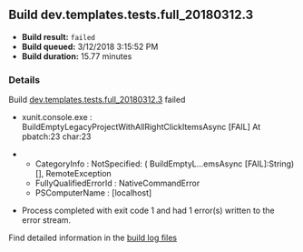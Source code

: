 ## Build dev.templates.tests.full_20180312.3
- **Build result:** `failed`
- **Build queued:** 3/12/2018 3:15:52 PM
- **Build duration:** 15.77 minutes
### Details
Build [dev.templates.tests.full_20180312.3](https://winappstudio.visualstudio.com/web/build.aspx?pcguid=a4ef43be-68ce-4195-a619-079b4d9834c2&builduri=vstfs%3a%2f%2f%2fBuild%2fBuild%2f25248) failed

+ xunit.console.exe :     BuildEmptyLegacyProjectWithAllRightClickItemsAsync [FAIL]
At pbatch:23 char:23
+ 
    + CategoryInfo          : NotSpecified: (    BuildEmptyL...emsAsync [FAIL]:String) [], RemoteException
    + FullyQualifiedErrorId : NativeCommandError
    + PSComputerName        : [localhost]
 

+ Process completed with exit code 1 and had 1 error(s) written to the error stream.

Find detailed information in the [build log files](https://uwpctdiags.blob.core.windows.net/buildlogs/dev.templates.tests.full_20180312.3_logs.zip)
